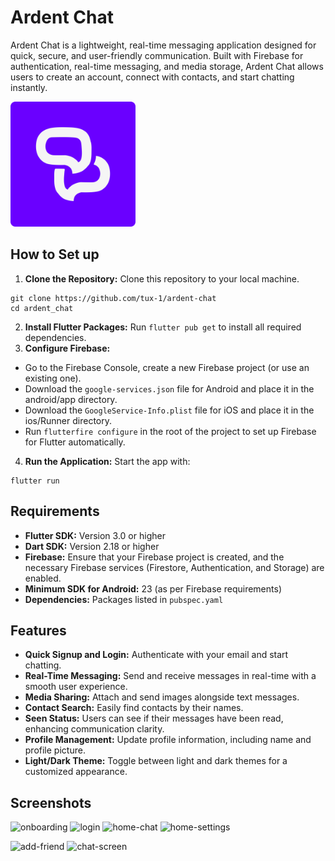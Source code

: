 # Ardent Chat

Ardent Chat is a lightweight, real-time messaging application designed for quick, secure, and user-friendly communication. Built with Firebase for authentication, real-time messaging, and media storage, Ardent Chat allows users to create an account, connect with contacts, and start chatting instantly.
<p float="right">
  <img src="https://github.com/tux-1/ardent-chat/blob/main/assets/images/Logo-Icon.png?raw=true" alt="Logo" width="200" />
</p>

## How to Set up
1. **Clone the Repository:** Clone this repository to your local machine.
```
git clone https://github.com/tux-1/ardent-chat
cd ardent_chat
```
2. **Install Flutter Packages:** Run `flutter pub get` to install all required dependencies.
3. **Configure Firebase:**
- Go to the Firebase Console, create a new Firebase project (or use an existing one).
- Download the `google-services.json` file for Android and place it in the android/app directory.
- Download the `GoogleService-Info.plist` file for iOS and place it in the ios/Runner directory.
- Run `flutterfire configure` in the root of the project to set up Firebase for Flutter automatically.
4. **Run the Application:**  Start the app with:
  ```
  flutter run
  ```

## Requirements 
- **Flutter SDK:** Version 3.0 or higher
- **Dart SDK:** Version 2.18 or higher
- **Firebase:** Ensure that your Firebase project is created, and the necessary Firebase services (Firestore, Authentication, and Storage) are enabled.
- **Minimum SDK for Android:** 23 (as per Firebase requirements)
- **Dependencies:** Packages listed in `pubspec.yaml`

## Features
- **Quick Signup and Login:** Authenticate with your email and start chatting.
- **Real-Time Messaging:** Send and receive messages in real-time with a smooth user experience.
- **Media Sharing:** Attach and send images alongside text messages.
- **Contact Search:** Easily find contacts by their names.
- **Seen Status:** Users can see if their messages have been read, enhancing communication clarity.
- **Profile Management:** Update profile information, including name and profile picture.
- **Light/Dark Theme:** Toggle between light and dark themes for a customized appearance.

## Screenshots
<p float="left">
  <img src="https://github.com/user-attachments/assets/27d3cb06-58b7-424d-aed1-d2228624ab2f" alt="onboarding" width="200" />
  <img src="https://github.com/user-attachments/assets/3ab7cafa-e61f-4da7-a47f-21e2ea3c9e39" alt="login" width="200" />
  <img src="https://github.com/user-attachments/assets/a721e412-545e-4973-af91-3792a152b494" alt="home-chat" width="200" />
  <img src="https://github.com/user-attachments/assets/e467a993-e911-4824-9fcf-0c02cc8f9eb1" alt="home-settings" width="200" />
</p>

<p float="left">
  <img src="https://github.com/user-attachments/assets/a4845aac-b24c-41a5-8f3c-ce8411c65c0d" alt="add-friend" width="200" />
  <img src="https://github.com/user-attachments/assets/e42b258d-ea8a-463f-89fd-4a186144da52" alt="chat-screen" width="200" />
</p>


